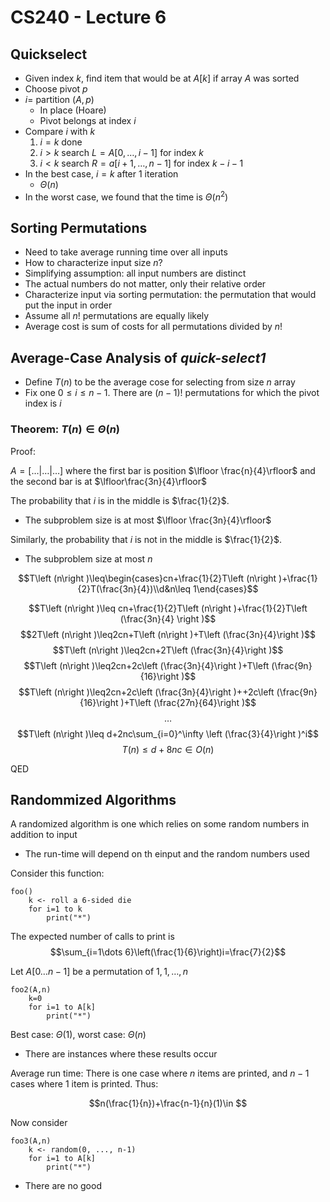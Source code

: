 # CS240 - Lecture 6

## Quickselect
- Given index $k$, find item that would be at $A[k]$ if array $A$ was sorted
- Choose pivot $p$
- $i=$ partition $\left (A,p\right )$
  - In place (Hoare)
  - Pivot belongs at index $i$
- Compare $i$ with $k$
    1. $i=k$ done
    2. $i>k$ search $L=A[0,\dots,i-1]$ for index $k$
    3. $i < k$ search $R=a[i+1,\dots,n-1]$ for index $k-i-1$
- In the best case, $i=k$ after 1 iteration
  - $\Theta\left (n\right )$
- In the worst case, we found that the time is $\Theta\left (n^2\right )$

## Sorting Permutations
- Need to take average running time over all inputs
- How to characterize input size $n$?
- Simplifying assumption: all input numbers are distinct
- The actual numbers do not matter, only their relative order
- Characterize input via sorting permutation: the permutation that would put the input in order
- Assume all $n!$ permutations are equally likely
- Average cost is sum of costs for all permutations divided by $n!$

## Average-Case Analysis of *quick-select1*
- Define $T\left (n\right )$ to be the average cose for selecting from size $n$ array
- Fix one $0\leq i\leq n-1$. There are $\left (n-1\right )!$ permutations for which the pivot index is $i$

### Theorem: $T\left (n\right )\in\Theta\left (n\right )$
Proof:

$A=[\dots|\dots|\dots]$ where the first bar is position $\lfloor \frac{n}{4}\rfloor$ and the second bar is at $\lfloor\frac{3n}{4}\rfloor$

The probability that $i$ is in the middle is $\frac{1}{2}$. 

- The subproblem size is at most $\lfloor \frac{3n}{4}\rfloor$

Similarly, the probability that $i$ is not in the middle is $\frac{1}{2}$.
- The subproblem size at most $n$

$$T\left (n\right )\leq\begin{cases}cn+\frac{1}{2}T\left (n\right )+\frac{1}{2}T(\frac{3n}{4})\\d&n\leq 1\end{cases}$$

$$T\left (n\right )\leq cn+\frac{1}{2}T\left (n\right )+\frac{1}{2}T\left (\frac{3n}{4} \right )$$
$$2T\left (n\right )\leq2cn+T\left (n\right )+T\left (\frac{3n}{4}\right )$$
$$T\left (n\right )\leq2cn+2T\left (\frac{3n}{4}\right )$$
$$T\left (n\right )\leq2cn+2c\left (\frac{3n}{4}\right )+T\left (\frac{9n}{16}\right )$$
$$T\left (n\right )\leq2cn+2c\left (\frac{3n}{4}\right )++2c\left (\frac{9n}{16}\right )+T\left (\frac{27n}{64}\right )$$
$$\dots$$
$$T\left (n\right )\leq d+2nc\sum_{i=0}^\infty \left (\frac{3}{4}\right )^i$$
$$T\left (n\right )\leq d+8nc\in O\left (n\right )$$

QED

## Randommized Algorithms
A randomized algorithm is one which relies on some random numbers in addition to input
- The run-time will depend on th einput and the random numbers used

Consider this function:
```
foo()
    k <- roll a 6-sided die
    for i=1 to k
        print("*")
```

The expected number of calls to print is 
$$\sum_{i=1\dots 6}\left(\frac{1}{6}\right)i=\frac{7}{2}$$

Let $A[0\dots n-1]$ be a permutation of $1,1,\dots, n$

```
foo2(A,n)
    k=0
    for i=1 to A[k]
        print("*")
```

Best case: $\Theta(1)$, worst case: $\Theta(n)$
- There are instances where these results occur

Average run time: There is one case where $n$ items are printed, and $n-1$ cases where 1 item is printed. Thus:

$$n(\frac{1}{n})+\frac{n-1}{n}(1)\in $$

Now consider
```
foo3(A,n)
    k <- random(0, ..., n-1)
    for i=1 to A[k]
        print("*")
```

- There are no good